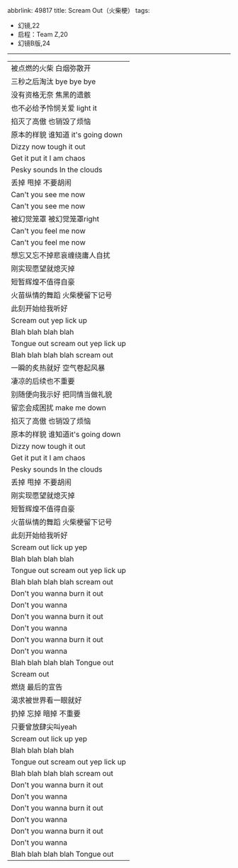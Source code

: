 abbrlink: 49817
title: Scream Out（火柴梗）
tags:
  - 幻镜,22
  - 启程：Team Z,20
  - 幻镜B版,24
---
|      |
|--|
|被点燃的火柴 白烟弥散开|
|三秒之后淘汰 bye bye bye|
|没有资格无奈 焦黑的遗骸|
|也不必给予怜悯关爱 light it|
|掐灭了高傲 也销毁了烦恼|
|原本的样貌 谁知道 it's going down|
|Dizzy now tough it out|
|Get it put it I am chaos|
|Pesky sounds In the clouds|
|丢掉 甩掉 不要胡闹|
|Can't you see me now|
|Can't you see me now|
|被幻觉笼罩 被幻觉笼罩right|
|Can't you feel me now|
|Can't you feel me now|
|想忘又忘不掉悲哀缠绕庸人自扰|
|刚实现愿望就熄灭掉|
|短暂辉煌不值得自豪|
|火苗纵情的舞蹈 火柴梗留下记号|
|此刻开始给我听好|
|Scream out yep lick up|
|Blah blah blah blah|
|Tongue out scream out yep lick up|
|Blah blah blah blah scream out|
|一瞬的炙热就好 空气卷起风暴|
|凄凉的后续也不重要|
|别随便向我示好 把同情当做礼貌|
|留恋会成困扰 make me down|
|掐灭了高傲 也销毁了烦恼|
|原本的样貌 谁知道it's going down|
|Dizzy now tough it out|
|Get it put it I am chaos|
|Pesky sounds In the clouds|
|丢掉 甩掉 不要胡闹|
|刚实现愿望就熄灭掉|
|短暂辉煌不值得自豪|
|火苗纵情的舞蹈 火柴梗留下记号|
|此刻开始给我听好|
|Scream out lick up yep|
|Blah blah blah blah|
|Tongue out scream out yep lick up|
|Blah blah blah blah scream out|
|Don't you wanna burn it out|
|Don't you wanna|
|Don't you wanna burn it out|
|Don't you wanna|
|Don't you wanna burn it out|
|Don't you wanna|
|Blah blah blah blah Tongue out|
|Scream out|
|燃烧 最后的宣告|
|渴求被世界看一眼就好|
|扔掉 忘掉 暗掉 不重要|
|只要曾放肆尖叫yeah|
|Scream out lick up yep|
|Blah blah blah blah|
|Tongue out scream out yep lick up|
|Blah blah blah blah scream out|
|Don't you wanna burn it out|
|Don't you wanna|
|Don't you wanna burn it out|
|Don't you wanna|
|Don't you wanna burn it out|
|Don't you wanna|
|Blah blah blah blah Tongue out|
